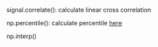 signal.correlate(): calculate linear cross correlation

np.percentile(): calculate percentile [here](https://www.cnblogs.com/shanger/p/12925557.html)

np.interp()
